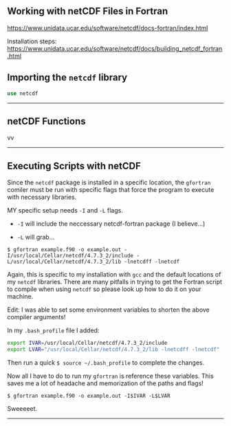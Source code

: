 ## Working with netCDF Files in Fortran

https://www.unidata.ucar.edu/software/netcdf/docs-fortran/index.html

Installation steps: https://www.unidata.ucar.edu/software/netcdf/docs/building_netcdf_fortran.html

## Importing the ```netcdf``` library

```fortran
use netcdf
```
---

## netCDF Functions

vv

---

## Executing Scripts with netCDF

Since the ```netcdf``` package is installed in a specific location, the ```gfortran``` comiler must be run with specific flags that force the program to execute with necessary libraries. 

MY specific setup needs ```-I``` and ```-L``` flags.

* ```-I``` will include the neccessary netcdf-fortran package (I believe...)

* ```-L``` will grab...

```shell
$ gfortran example.f90 -o example.out -I/usr/local/Cellar/netcdf/4.7.3_2/include -L/usr/local/Cellar/netcdf/4.7.3_2/lib -lnetcdff -lnetcdf
```
Again, this is specific to my installation with ```gcc``` and the default locations of my ```netcdf``` libraries. There are many pitfalls in trying to get the Fortran script to compile when using ```netcdf``` so please look up how to do it on your machine.

Edit: I was able to set some environment variables to shorten the above compiler arguments!

In my ```.bash_profile``` file I added:

```bash
export IVAR=/usr/local/Cellar/netcdf/4.7.3_2/include
export LVAR="/usr/local/Cellar/netcdf/4.7.3_2/lib -lnetcdff -lnetcdf"
```
Then run a quick ```$ source ~/.bash_profile``` to complete the changes.

Now all I have to do to run my ```gfortran``` is reference these variables. This saves me a lot of headache and memorization of the paths and flags!

```shell
$ gfortran example.f90 -o example.out -I$IVAR -L$LVAR
```

Sweeeeet.

---
